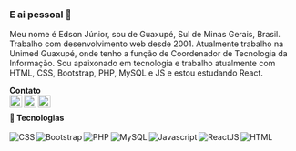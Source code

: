 ### E ai pessoal 👋

<!--
**juninhogpe/juninhogpe** is a ✨ _special_ ✨ repository because its `README.md` (this file) appears on your GitHub profile.

Here are some ideas to get you started:

- 🔭 I’m currently working on ...
- 🌱 I’m currently learning ...
- 👯 I’m looking to collaborate on ...
- 🤔 I’m looking for help with ...
- 💬 Ask me about ...
- 📫 How to reach me: ...
- 😄 Pronouns: ...
- ⚡ Fun fact: ...
-->
Meu nome é Edson Júnior, sou de Guaxupé, Sul de Minas Gerais, Brasil. Trabalho com desenvolvimento web desde 2001. Atualmente trabalho na Unimed Guaxupé, onde tenho a função de Coordenador de Tecnologia da Informação. Sou apaixonado em tecnologia e trabalho atualmente com HTML, CSS, Bootstrap, PHP, MySQL e JS e estou estudando React.
<br />


<b>Contato</b><br />
<a target="_blank" href="www.linkedin.com/in/edson-dos-santos-júnior-02599424/">
  <img align="left" alt="LinkdeIN" width="22px" src="https://cdn.jsdelivr.net/npm/simple-icons@v3/icons/linkedin.svg" />
</a>
<a target="_blank" href="https://api.whatsapp.com/send?phone=5535988925357">
  <img align="left" alt="Whatsapp" width="22px" src="https://cdn.jsdelivr.net/npm/simple-icons@v3/icons/whatsapp.svg" />
</a>
<a target="_blank" href="mailto:juninhogpe@gmail.com">
  <img align="left" alt="Gmail" width="22px" src="https://cdn.jsdelivr.net/npm/simple-icons@v3/icons/gmail.svg" />
</a>

<br />
<b>🧰 Tecnologias</b><br /><br />
<img alt="HTML" src="https://img.icons8.com/color/48/000000/html-5.png" />
<img align="left" alt="CSS" src="https://img.icons8.com/color/48/000000/css3.png" />
<img align="left" alt="Bootstrap" src="https://img.icons8.com/color/48/000000/bootstrap.png" />
<img align="left" alt="PHP" src="https://img.icons8.com/officel/48/000000/php-logo.png"/>
<img align="left" alt="MySQL" src="https://img.icons8.com/ios-filled/48/000000/mysql-logo.png"/>
<img align="left" alt="Javascript" src="https://img.icons8.com/color/48/000000/javascript.png"/>
<img align="left" alt="ReactJS" src="https://img.icons8.com/plasticine/48/000000/react.png"/>
